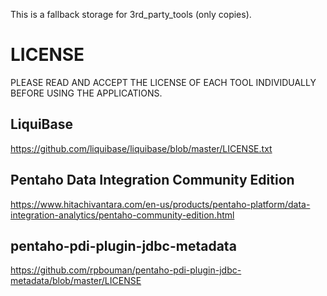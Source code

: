 This is a fallback storage for 3rd_party_tools (only copies). 

# LICENSE
PLEASE READ AND ACCEPT THE LICENSE OF EACH TOOL INDIVIDUALLY BEFORE USING THE APPLICATIONS. 

## LiquiBase
https://github.com/liquibase/liquibase/blob/master/LICENSE.txt

## Pentaho Data Integration Community Edition
https://www.hitachivantara.com/en-us/products/pentaho-platform/data-integration-analytics/pentaho-community-edition.html

## pentaho-pdi-plugin-jdbc-metadata
https://github.com/rpbouman/pentaho-pdi-plugin-jdbc-metadata/blob/master/LICENSE
